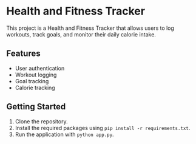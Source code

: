 # Health and Fitness Tracker

This project is a Health and Fitness Tracker that allows users to log workouts, track goals, and monitor their daily calorie intake.

## Features
- User authentication
- Workout logging
- Goal tracking
- Calorie tracking

## Getting Started
1. Clone the repository.
2. Install the required packages using `pip install -r requirements.txt`.
3. Run the application with `python app.py`.
